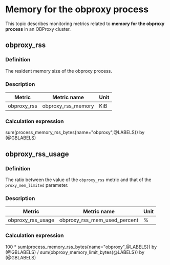 # Memory for the obproxy process

This topic describes monitoring metrics related to **memory for the obproxy process** in an OBProxy cluster.

## obproxy_rss

### Definition

The resident memory size of the obproxy process.

### Description

| **Metric** | **Metric name** | **Unit** |
|---------|---------------------|--------|
| obproxy_rss | obproxy_rss_memory | KiB |

### Calculation expression

sum(process_memory_rss_bytes{name="obproxy",@LABELS}) by (@GBLABELS)

## obproxy_rss_usage

### Definition

The ratio between the value of the `obproxy_rss` metric and that of the `proxy_mem_limited` parameter.

### Description

| **Metric** | **Metric name** | **Unit** |
|---------|---------------------|--------|
| obproxy_rss_usage | obproxy_rss_mem_used_percent | % |

### Calculation expression

100 * sum(process_memory_rss_bytes{name="obproxy",@LABELS}) by (@GBLABELS) / sum(obproxy_memory_limit_bytes{@LABELS}) by (@GBLABELS)
